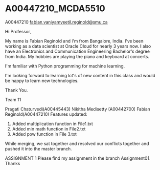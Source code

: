 # A00447210_MCDA5510

A00447210
fabian.vaniyamveetil.reginold@smu.ca

Hi Professor,

My name is Fabian Reginold and I'm from Bangalore, India.
I've been working as a data scientist at Oracle Cloud for nearly 3 years now. I also have an Electronics and Communication Engineering Bachelor's degree from India.
My hobbies are playing the piano and keyboard at concerts.

I'm familiar with Python programming for machine learning.

I'm looking forward to learning lot's of new content in this class and would be happy to learn new technologies.

Thank You.


Team 11

Pragati Chaturvedi(A00445443)
Nikitha Medisetty (A00442700)
Fabian Reginold(A00447210)
Features updated:
1) Added multiplication function in File1.txt
2) Added min math function in File2.txt
3) Added pow function in File 3.txt

While merging, we sat together and resolved our conflicts together and pushed it into the master branch.



ASSIGNMENT 1
Please find my assignment in the branch Assignment01. Thanks
